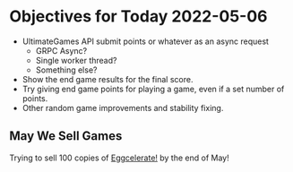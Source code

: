# Objectives for Today 2022-05-06

- UltimateGames API submit points or whatever as an async request
  - GRPC Async?
  - Single worker thread?
  - Something else?
- Show the end game results for the final score.
- Try giving end game points for playing a game, even if a set number of points.
- Other random game improvements and stability fixing.

## May We Sell Games

Trying to sell 100 copies of [Eggcelerate!](https://store.steampowered.com/app/1535490/Eggcelerate/) by the end of May!
